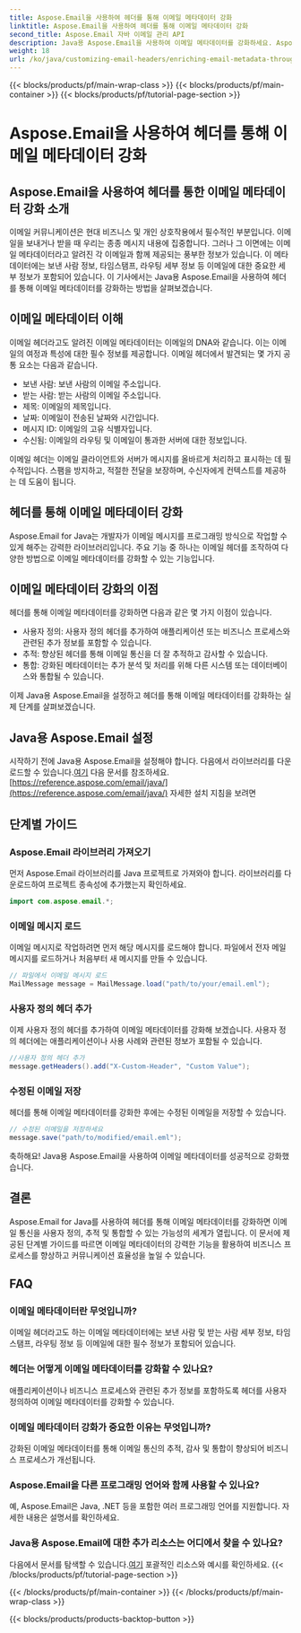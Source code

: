 ```yaml
---
title: Aspose.Email을 사용하여 헤더를 통해 이메일 메타데이터 강화
linktitle: Aspose.Email을 사용하여 헤더를 통해 이메일 메타데이터 강화
second_title: Aspose.Email 자바 이메일 관리 API
description: Java용 Aspose.Email을 사용하여 이메일 메타데이터를 강화하세요. Aspose.Email을 사용하여 향상된 추적 및 사용자 정의를 위해 이메일 헤더를 강화하는 방법을 알아보세요.
weight: 18
url: /ko/java/customizing-email-headers/enriching-email-metadata-through-headers/
---
```


{{< blocks/products/pf/main-wrap-class >}}
{{< blocks/products/pf/main-container >}}
{{< blocks/products/pf/tutorial-page-section >}}

# Aspose.Email을 사용하여 헤더를 통해 이메일 메타데이터 강화


## Aspose.Email을 사용하여 헤더를 통한 이메일 메타데이터 강화 소개

이메일 커뮤니케이션은 현대 비즈니스 및 개인 상호작용에서 필수적인 부분입니다. 이메일을 보내거나 받을 때 우리는 종종 메시지 내용에 집중합니다. 그러나 그 이면에는 이메일 메타데이터라고 알려진 각 이메일과 함께 제공되는 풍부한 정보가 있습니다. 이 메타데이터에는 보낸 사람 정보, 타임스탬프, 라우팅 세부 정보 등 이메일에 대한 중요한 세부 정보가 포함되어 있습니다. 이 기사에서는 Java용 Aspose.Email을 사용하여 헤더를 통해 이메일 메타데이터를 강화하는 방법을 살펴보겠습니다.

## 이메일 메타데이터 이해

이메일 헤더라고도 알려진 이메일 메타데이터는 이메일의 DNA와 같습니다. 이는 이메일의 여정과 특성에 대한 필수 정보를 제공합니다. 이메일 헤더에서 발견되는 몇 가지 공통 요소는 다음과 같습니다.

- 보낸 사람: 보낸 사람의 이메일 주소입니다.
- 받는 사람: 받는 사람의 이메일 주소입니다.
- 제목: 이메일의 제목입니다.
- 날짜: 이메일이 전송된 날짜와 시간입니다.
- 메시지 ID: 이메일의 고유 식별자입니다.
- 수신됨: 이메일의 라우팅 및 이메일이 통과한 서버에 대한 정보입니다.

이메일 헤더는 이메일 클라이언트와 서버가 메시지를 올바르게 처리하고 표시하는 데 필수적입니다. 스팸을 방지하고, 적절한 전달을 보장하며, 수신자에게 컨텍스트를 제공하는 데 도움이 됩니다.

## 헤더를 통해 이메일 메타데이터 강화

Aspose.Email for Java는 개발자가 이메일 메시지를 프로그래밍 방식으로 작업할 수 있게 해주는 강력한 라이브러리입니다. 주요 기능 중 하나는 이메일 헤더를 조작하여 다양한 방법으로 이메일 메타데이터를 강화할 수 있는 기능입니다.

## 이메일 메타데이터 강화의 이점

헤더를 통해 이메일 메타데이터를 강화하면 다음과 같은 몇 가지 이점이 있습니다.

- 사용자 정의: 사용자 정의 헤더를 추가하여 애플리케이션 또는 비즈니스 프로세스와 관련된 추가 정보를 포함할 수 있습니다.
- 추적: 향상된 헤더를 통해 이메일 통신을 더 잘 추적하고 감사할 수 있습니다.
- 통합: 강화된 메타데이터는 추가 분석 및 처리를 위해 다른 시스템 또는 데이터베이스와 통합될 수 있습니다.

이제 Java용 Aspose.Email을 설정하고 헤더를 통해 이메일 메타데이터를 강화하는 실제 단계를 살펴보겠습니다.

## Java용 Aspose.Email 설정

 시작하기 전에 Java용 Aspose.Email을 설정해야 합니다. 다음에서 라이브러리를 다운로드할 수 있습니다.[여기](https://releases.aspose.com/email/java/) 다음 문서를 참조하세요.[https://reference.aspose.com/email/java/](https://reference.aspose.com/email/java/) 자세한 설치 지침을 보려면

## 단계별 가이드

### Aspose.Email 라이브러리 가져오기

먼저 Aspose.Email 라이브러리를 Java 프로젝트로 가져와야 합니다. 라이브러리를 다운로드하여 프로젝트 종속성에 추가했는지 확인하세요.

```java
import com.aspose.email.*;
```

### 이메일 메시지 로드

이메일 메시지로 작업하려면 먼저 해당 메시지를 로드해야 합니다. 파일에서 전자 메일 메시지를 로드하거나 처음부터 새 메시지를 만들 수 있습니다.

```java
// 파일에서 이메일 메시지 로드
MailMessage message = MailMessage.load("path/to/your/email.eml");
```

### 사용자 정의 헤더 추가

이제 사용자 정의 헤더를 추가하여 이메일 메타데이터를 강화해 보겠습니다. 사용자 정의 헤더에는 애플리케이션이나 사용 사례와 관련된 정보가 포함될 수 있습니다.

```java
//사용자 정의 헤더 추가
message.getHeaders().add("X-Custom-Header", "Custom Value");
```

### 수정된 이메일 저장

헤더를 통해 이메일 메타데이터를 강화한 후에는 수정된 이메일을 저장할 수 있습니다.

```java
// 수정된 이메일을 저장하세요
message.save("path/to/modified/email.eml");
```

축하해요! Java용 Aspose.Email을 사용하여 이메일 메타데이터를 성공적으로 강화했습니다.

## 결론

Aspose.Email for Java를 사용하여 헤더를 통해 이메일 메타데이터를 강화하면 이메일 통신을 사용자 정의, 추적 및 통합할 수 있는 가능성의 세계가 열립니다. 이 문서에 제공된 단계별 가이드를 따르면 이메일 메타데이터의 강력한 기능을 활용하여 비즈니스 프로세스를 향상하고 커뮤니케이션 효율성을 높일 수 있습니다.

## FAQ

### 이메일 메타데이터란 무엇입니까?

이메일 헤더라고도 하는 이메일 메타데이터에는 보낸 사람 및 받는 사람 세부 정보, 타임스탬프, 라우팅 정보 등 이메일에 대한 필수 정보가 포함되어 있습니다.

### 헤더는 어떻게 이메일 메타데이터를 강화할 수 있나요?

애플리케이션이나 비즈니스 프로세스와 관련된 추가 정보를 포함하도록 헤더를 사용자 정의하여 이메일 메타데이터를 강화할 수 있습니다.

### 이메일 메타데이터 강화가 중요한 이유는 무엇입니까?

강화된 이메일 메타데이터를 통해 이메일 통신의 추적, 감사 및 통합이 향상되어 비즈니스 프로세스가 개선됩니다.

### Aspose.Email을 다른 프로그래밍 언어와 함께 사용할 수 있나요?

예, Aspose.Email은 Java, .NET 등을 포함한 여러 프로그래밍 언어를 지원합니다. 자세한 내용은 설명서를 확인하세요.

### Java용 Aspose.Email에 대한 추가 리소스는 어디에서 찾을 수 있나요?

 다음에서 문서를 탐색할 수 있습니다.[여기](https://reference.aspose.com/email/java/) 포괄적인 리소스와 예시를 확인하세요.
{{< /blocks/products/pf/tutorial-page-section >}}

{{< /blocks/products/pf/main-container >}}
{{< /blocks/products/pf/main-wrap-class >}}

{{< blocks/products/products-backtop-button >}}

